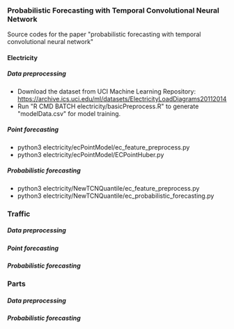 ### Probabilistic Forecasting with Temporal Convolutional Neural Network
Source codes for the paper "probabilistic forecasting with temporal convolutional neural network"
#### Electricity
##### Data preprocessing
   * Download the dataset from UCI Machine Learning Repository: https://archive.ics.uci.edu/ml/datasets/ElectricityLoadDiagrams20112014
   * Run "R CMD BATCH electricity/basicPreprocess.R" to generate "modelData.csv" for model training. 
##### Point forecasting
   * python3 electricity/ecPointModel/ec_feature_preprocess.py
   * python3 electricity/ecPointModel/ECPointHuber.py
##### Probabilistic forecasting
   * python3 electricity/NewTCNQuantile/ec_feature_preprocess.py
   * python3 electricity/NewTCNQuantile/ec_probabilistic_forecasting.py
### Traffic
##### Data preprocessing
##### Point forecasting
##### Probabilistic forecasting
### Parts
##### Data preprocessing
##### Probabilistic forecasting

